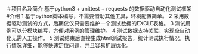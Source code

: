 ＃项目名及简介
基于python3 + unittest + requests 的数据驱动自动化测试框架
#介绍
1 基于python脚本编写，不需要借助其他工具，环境配置简单。
2 采用数据驱动测试的方式，后期仅仅只需要维护一个测试数据的EXCLE表格。
3 测试用例可以分模块编写，方便对用例的管理维护。
4 测试数据支持关联，实现全自动化无需人工操作。
5 测试结束后直接生成html测试报告，统计测试执行情况，执行情况详细，能够快速定位问题，并且容易扩展优化。
